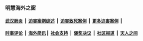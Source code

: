 
### 明慧海外之窗

####  [武汉肺炎](indexes/365.md?t=06160401) &nbsp;|&nbsp;  [迫害案例综述](indexes/328.md?t=06160401) &nbsp;|&nbsp; [迫害致死案例](indexes/277.md?t=06160401)  &nbsp;|&nbsp; [更多迫害案例](indexes/81.md?t=06160401)  &nbsp;|&nbsp; 
####  [时事评论](indexes/19.md?t=06160401) &nbsp;|&nbsp; [海外简讯](indexes/245.md?t=06160401)&nbsp;|&nbsp;  [社会支持](indexes/140.md?t=06160401) &nbsp;|&nbsp; [褒奖决议](indexes/282.md?t=06160401) &nbsp;|&nbsp; [社区报道](indexes/91.md?t=06160401)  &nbsp;|&nbsp; [天人之间](indexes/78.md?t=06160401) 

